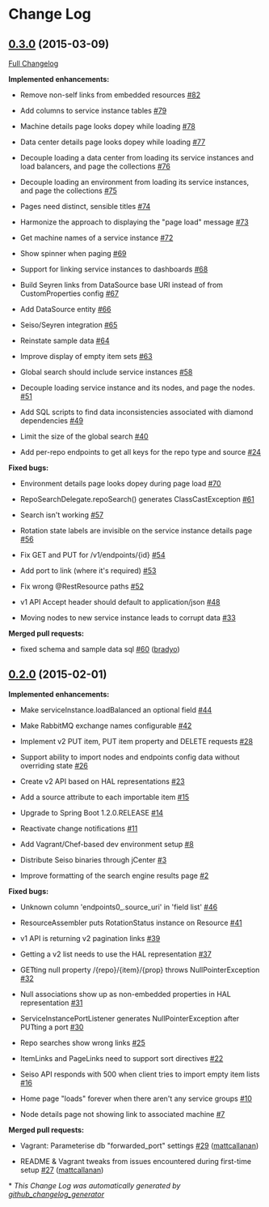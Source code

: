 # Change Log

## [0.3.0](https://github.com/ExpediaDotCom/seiso/tree/0.3.0) (2015-03-09)

[Full Changelog](https://github.com/ExpediaDotCom/seiso/compare/0.2.0...0.3.0)

**Implemented enhancements:**

- Remove non-self links from embedded resources [\#82](https://github.com/ExpediaDotCom/seiso/issues/82)

- Add columns to service instance tables [\#79](https://github.com/ExpediaDotCom/seiso/issues/79)

- Machine details page looks dopey while loading [\#78](https://github.com/ExpediaDotCom/seiso/issues/78)

- Data center details page looks dopey while loading [\#77](https://github.com/ExpediaDotCom/seiso/issues/77)

- Decouple loading a data center from loading its service instances and load balancers, and page the collections [\#76](https://github.com/ExpediaDotCom/seiso/issues/76)

- Decouple loading an environment from loading its service instances, and page the collections [\#75](https://github.com/ExpediaDotCom/seiso/issues/75)

- Pages need distinct, sensible titles [\#74](https://github.com/ExpediaDotCom/seiso/issues/74)

- Harmonize the approach to displaying the "page load" message [\#73](https://github.com/ExpediaDotCom/seiso/issues/73)

- Get machine names of a service instance [\#72](https://github.com/ExpediaDotCom/seiso/issues/72)

- Show spinner when paging [\#69](https://github.com/ExpediaDotCom/seiso/issues/69)

- Support for linking service instances to dashboards [\#68](https://github.com/ExpediaDotCom/seiso/issues/68)

- Build Seyren links from DataSource base URI instead of from CustomProperties config [\#67](https://github.com/ExpediaDotCom/seiso/issues/67)

- Add DataSource entity [\#66](https://github.com/ExpediaDotCom/seiso/issues/66)

- Seiso/Seyren integration [\#65](https://github.com/ExpediaDotCom/seiso/issues/65)

- Reinstate sample data [\#64](https://github.com/ExpediaDotCom/seiso/issues/64)

- Improve display of empty item sets [\#63](https://github.com/ExpediaDotCom/seiso/issues/63)

- Global search should include service instances [\#58](https://github.com/ExpediaDotCom/seiso/issues/58)

- Decouple loading service instance and its nodes, and page the nodes. [\#51](https://github.com/ExpediaDotCom/seiso/issues/51)

- Add SQL scripts to find data inconsistencies associated with diamond dependencies [\#49](https://github.com/ExpediaDotCom/seiso/issues/49)

- Limit the size of the global search [\#40](https://github.com/ExpediaDotCom/seiso/issues/40)

- Add per-repo endpoints to get all keys for the repo type and source [\#24](https://github.com/ExpediaDotCom/seiso/issues/24)

**Fixed bugs:**

- Environment details page looks dopey during page load [\#70](https://github.com/ExpediaDotCom/seiso/issues/70)

- RepoSearchDelegate.repoSearch\(\) generates ClassCastException [\#61](https://github.com/ExpediaDotCom/seiso/issues/61)

- Search isn't working [\#57](https://github.com/ExpediaDotCom/seiso/issues/57)

- Rotation state labels are invisible on the service instance details page [\#56](https://github.com/ExpediaDotCom/seiso/issues/56)

- Fix GET and PUT for /v1/endpoints/{id} [\#54](https://github.com/ExpediaDotCom/seiso/issues/54)

- Add port to link \(where it's required\) [\#53](https://github.com/ExpediaDotCom/seiso/issues/53)

- Fix wrong @RestResource paths [\#52](https://github.com/ExpediaDotCom/seiso/issues/52)

- v1 API Accept header should default to application/json [\#48](https://github.com/ExpediaDotCom/seiso/issues/48)

- Moving nodes to new service instance leads to corrupt data [\#33](https://github.com/ExpediaDotCom/seiso/issues/33)

**Merged pull requests:**

- fixed schema and sample data sql [\#60](https://github.com/ExpediaDotCom/seiso/pull/60) ([bradyo](https://github.com/bradyo))

## [0.2.0](https://github.com/ExpediaDotCom/seiso/tree/0.2.0) (2015-02-01)

**Implemented enhancements:**

- Make serviceInstance.loadBalanced an optional field [\#44](https://github.com/ExpediaDotCom/seiso/issues/44)

- Make RabbitMQ exchange names configurable [\#42](https://github.com/ExpediaDotCom/seiso/issues/42)

- Implement v2 PUT item, PUT item property and DELETE requests [\#28](https://github.com/ExpediaDotCom/seiso/issues/28)

- Support ability to import nodes and endpoints config data without overriding state [\#26](https://github.com/ExpediaDotCom/seiso/issues/26)

- Create v2 API based on HAL representations [\#23](https://github.com/ExpediaDotCom/seiso/issues/23)

- Add a source attribute to each importable item [\#15](https://github.com/ExpediaDotCom/seiso/issues/15)

- Upgrade to Spring Boot 1.2.0.RELEASE [\#14](https://github.com/ExpediaDotCom/seiso/issues/14)

- Reactivate change notifications [\#11](https://github.com/ExpediaDotCom/seiso/issues/11)

- Add Vagrant/Chef-based dev environment setup [\#8](https://github.com/ExpediaDotCom/seiso/issues/8)

- Distribute Seiso binaries through jCenter [\#3](https://github.com/ExpediaDotCom/seiso/issues/3)

- Improve formatting of the search engine results page [\#2](https://github.com/ExpediaDotCom/seiso/issues/2)

**Fixed bugs:**

- Unknown column 'endpoints0\_.source\_uri' in 'field list' [\#46](https://github.com/ExpediaDotCom/seiso/issues/46)

- ResourceAssembler puts RotationStatus instance on Resource [\#41](https://github.com/ExpediaDotCom/seiso/issues/41)

- v1 API is returning v2 pagination links [\#39](https://github.com/ExpediaDotCom/seiso/issues/39)

- Getting a v2 list needs to use the HAL representation [\#37](https://github.com/ExpediaDotCom/seiso/issues/37)

- GETting null property /{repo}/{item}/{prop} throws NullPointerException [\#32](https://github.com/ExpediaDotCom/seiso/issues/32)

- Null associations show up as non-embedded properties in HAL representation [\#31](https://github.com/ExpediaDotCom/seiso/issues/31)

- ServiceInstancePortListener generates NullPointerException after PUTting a port [\#30](https://github.com/ExpediaDotCom/seiso/issues/30)

- Repo searches show wrong links [\#25](https://github.com/ExpediaDotCom/seiso/issues/25)

- ItemLinks and PageLinks need to support sort directives [\#22](https://github.com/ExpediaDotCom/seiso/issues/22)

- Seiso API responds with 500 when client tries to import empty item lists [\#16](https://github.com/ExpediaDotCom/seiso/issues/16)

- Home page "loads" forever when there aren't any service groups [\#10](https://github.com/ExpediaDotCom/seiso/issues/10)

- Node details page not showing link to associated machine [\#7](https://github.com/ExpediaDotCom/seiso/issues/7)

**Merged pull requests:**

- Vagrant: Parameterise db "forwarded\_port" settings [\#29](https://github.com/ExpediaDotCom/seiso/pull/29) ([mattcallanan](https://github.com/mattcallanan))

- README & Vagrant tweaks from issues encountered during first-time setup [\#27](https://github.com/ExpediaDotCom/seiso/pull/27) ([mattcallanan](https://github.com/mattcallanan))



\* *This Change Log was automatically generated by [github_changelog_generator](https://github.com/skywinder/Github-Changelog-Generator)*